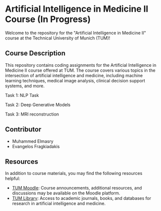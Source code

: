 # Artificial Intelligence in Medicine II Course (In Progress)

Welcome to the repository for the "Artificial Intelligence in Medicine II" course at the Technical University of Munich (TUM)!

## Course Description

This repository contains coding assignments for the Artificial Intelligence in Medicine II course offered at TUM. The course covers various topics in the intersection of artificial intelligence and medicine, including machine learning techniques, medical image analysis, clinical decision support systems, and more.

Task 1: NLP Task

Task 2: Deep Generative Models

Task 3: MRI reconstruction

## Contributor

- Muhammed Elmasry
- Evangelos Fragkiadakis

## Resources

In addition to course materials, you may find the following resources helpful:

- [TUM Moodle](https://www.moodle.tum.de/): Course announcements, additional resources, and discussions may be available on the Moodle platform.
- [TUM Library](https://www.ub.tum.de/en): Access to academic journals, books, and databases for research in artificial intelligence and medicine.
